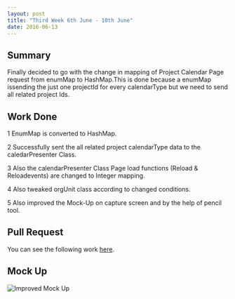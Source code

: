 ```yaml
---
layout: post
title: "Third Week 6th June - 10th June"
date: 2016-06-13
---
```

## Summary
Finally decided to go with the change in mapping of Project Calendar Page request from enumMap to HashMap.This is done because a enumMap issending the just one projectId for every calendarType but we need to send all related project Ids.

## Work Done

1 EnumMap is converted to HashMap.

2 Successfully sent the all related project calendarType data to the caledarPresenter Class.

3 Also the calendarPresenter Class Page load functions (Reload & Reloadevents) are changed to Integer mapping.

4 Also tweaked orgUnit class according to changed conditions.

5 Also improved the Mock-Up on capture screen and by the help of pencil tool.

## Pull Request

You can see the following work [here](https://github.com/sigmah-dev/sigmah/pull/27).

## Mock Up
![Improved Mock Up](https://13778736201386859235.googlegroups.com/attach/610605f2bfab7/untitled_page.png?part=0.1&view=1&vt=ANaJVrEkdhKmWuOtWUuG3ucmHIMusQg_bfA_1ulZhVvEpJeUMNcD9Sz4GJh7eFYtiSriFpWtfo-447kFJwnlSVr97oL2aMbBmLIjbX7Qf0leMUkY65gBZck)